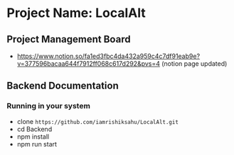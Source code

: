 # Project Name: LocalAlt

## Project Management Board 
- https://www.notion.so/fa1ed3fbc4da432a959c4c7df91eab9e?v=377596bacaa644f7912ff068c617d292&pvs=4
(notion page updated)

## Backend Documentation

### Running in your system 
- clone ```https://github.com/iamrishiksahu/LocalAlt.git ```
- cd Backend
- npm install
- npm run start 
